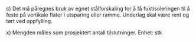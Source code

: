 c) Det må påregnes bruk av egnet stålforskaling for å få fuktisoleringen til å feste på vertikale flater i utsparing eller ramme.
Underlag skal være rent og tørt ved oppfylling.

x) Mengden måles som prosjektert antall tilslutninger. Enhet: stk

